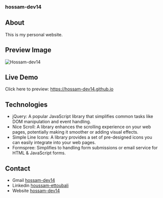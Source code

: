 ### hossam-dev14

## About
This is my personal website.

## Preview Image
![Hossam-dev14](https://github.com/hossam-dev14/hossam-dev14.github.io/assets/73648971/6efabf43-7381-4b14-9249-115ab06a9dc7)

## Live Demo
Click here to preview:  https://hossam-dev14.github.io


## Technologies
- jQuery: A popular JavaScript library that simplifies common tasks like DOM manipulation and event handling.
- Nice Scroll: A library enhances the scrolling experience on your web pages, potentially making it smoother or adding visual effects.
- Simple Line Icons: A library provides a set of pre-designed icons you can easily integrate into your web pages.
- Formspree: Simplifies to handling form submissions or email service for HTML & JavaScript forms.


## Contact

- Gmail [hossam-dev14](mailto:hossamtoubali@gmail.com)
- Linkedin [houssam-ettoubali](https://www.linkedin.com/in/houssam-ettoubali/)
- Website [hossam-dev14](https://hossam-dev14.github.io/)
        <a href="" class="linkdin" target="_blank"><i class="icon-social-linkedin"></i></a>
